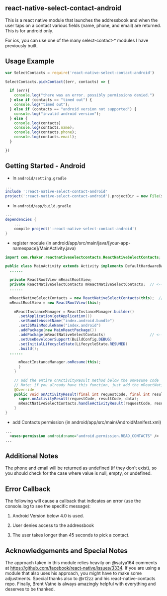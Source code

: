 ## react-native-select-contact-android

This is a react native module that launches the addressbook and when the user taps on a contact various fields (name, phone, and email) are returned. This is for android only.

For ios, you can use one of the many select-contact-* modules I have previously built.  

## Usage Example

```js
var SelectContacts = require('react-native-select-contact-android')

SelectContacts.pickContact((err, contacts) => {

  if (err){
    console.log("there was an error. possibly permissions denied.")
  } else if (contacts == "timed out") {
    console.log("timed out");
  } else if (contacts == "android version not supported") {
    console.log("invalid android version");
  } else {
    console.log(contacts)
    console.log(contacts.name);
    console.log(contacts.phone);
    console.log(contacts.email);
  }

})
```

## Getting Started - Android
* In `android/setting.gradle`
```gradle
...
include ':react-native-select-contact-android'
project(':react-native-select-contact-android').projectDir = new File(settingsDir, '../node_modules/react-native-select-contact-android/android')
```

* In `android/app/build.gradle`
```gradle
...
dependencies {
    ...
    compile project(':react-native-select-contact-android')
}
```

* register module (in android/app/src/main/java/[your-app-namespace]/MainActivity.java)
```java
import com.rhaker.reactnativeselectcontacts.ReactNativeSelectContacts; // <------ add import

public class MainActivity extends Activity implements DefaultHardwareBackBtnHandler {
  ......

  private ReactRootView mReactRootView;
  private ReactNativeSelectContacts mReactNativeSelectContacts;  // <------ add package
  ......

  mReactNativeSelectContacts = new ReactNativeSelectContacts(this);  // <------ add package
  mReactRootView = new ReactRootView(this);

    mReactInstanceManager = ReactInstanceManager.builder()
      .setApplication(getApplication())
      .setBundleAssetName("index.android.bundle")
      .setJSMainModuleName("index.android")
      .addPackage(new MainReactPackage())
      .addPackage(mReactNativeSelectContacts)                    // <------ add package
      .setUseDeveloperSupport(BuildConfig.DEBUG)
      .setInitialLifecycleState(LifecycleState.RESUMED)
      .build();
  ......

      mReactInstanceManager.onResume(this);
      }
    }

    // add the entire onActivityResult method below the onResume code
    // Note: if you already have this function, just add the mReactNativeSelectContacts part)
    @Override
    public void onActivityResult(final int requestCode, final int resultCode, final Intent data) {
      super.onActivityResult(requestCode, resultCode, data);
      mReactNativeSelectContacts.handleActivityResult(requestCode, resultCode, data);
    }
}
```

* add Contacts permission (in android/app/src/main/AndroidManifest.xml)
```xml
...
  <uses-permission android:name="android.permission.READ_CONTACTS" />
...
```
## Additional Notes

The phone and email will be returned as undefined (if they don't exist), so you should check for the case where value is null, empty, or undefined.

## Error Callback

The following will cause a callback that indicates an error (use the console.log to see the specific message):

1) Android Version below 4.0 is used.

2) User denies access to the addressbook

3) The user takes longer than 45 seconds to pick a contact.

## Acknowledgements and Special Notes

The approach taken in this module relies heavily on @satya164 comments at https://github.com/facebook/react-native/issues/3334. If you are using a module that also uses his approach, you might have to make some adjustments. Special thanks also to @rt2zz and his react-native-contacts repo. Finally,
Brent Vatne is always amazingly helpful with everything and deserves to be thanked.
